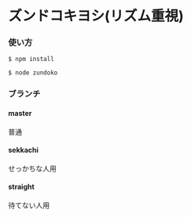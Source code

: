 ズンドコキヨシ(リズム重視)
===============

### 使い方

```
$ npm install

$ node zundoko
```

### ブランチ

#### master

普通

#### sekkachi

せっかちな人用

#### straight

待てない人用
